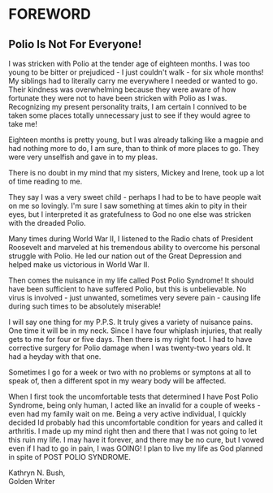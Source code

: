 FOREWORD
========

Polio Is Not For Everyone!
--------------------------

I was stricken with Polio at the tender age of eighteen months. I was too young to be bitter or
prejudiced - I just couldn't walk - for six whole months! My siblings had to literally carry me
everywhere I needed or wanted to go. Their kindness was overwhelming because they were aware of how
fortunate they were not to have been stricken with Polio as I was. Recognizing my present
personality traits, I am certain I connived to be taken some places totally unnecessary just to see
if they would agree to take me!

Eighteen months is pretty young, but I was already talking like a magpie and had nothing more to do,
I am sure, than to think of more places to go. They were very unselfish and gave in to my pleas.

There is no doubt in my mind that my sisters, Mickey and Irene, took up a lot of time reading to me.

They say I was a very sweet child - perhaps I had to be to have people wait on me so lovingly. I'm
sure I saw something at times akin to pity in their eyes, but I interpreted it as gratefulness to
God no one else was stricken with the dreaded Polio.

Many times during World War II, I listened to the Radio chats of President Roosevelt and marveled at
his tremendous ability to overcome his personal struggle with Polio. He led our nation out of the
Great Depression and helped make us victorious in World War II.

Then comes the nuisance in my life called Post Polio Syndrome! It should have been sufficient to
have suffered Polio, but this is unbelievable. No virus is involved - just unwanted, sometimes very
severe pain - causing life during such times to be absolutely miserable!

I will say one thing for my P.P.S. It truly gives a variety of nuisance pains. One time it will be
in my neck. Since I have four whiplash injuries, that really gets to me for four or five days. Then
there is my right foot. I had to have corrective surgery for Polio damage when I was twenty-two
years old. It had a heyday with that one.

Sometimes I go for a week or two with no problems or symptons at all to speak of, then a different
spot in my weary body will be affected.

When I first took the uncomfortable tests that determined I have Post Polio Syndrome, being only
human, I acted like an invalid for a couple of weeks - even had my family wait on me.  Being a very
active individual, I quickly decided Id probably had this uncomfortable condition for years and
called it arthritis. I made up my mind right then and there that I was not going to let this ruin my
life. I may have it forever, and there may be no cure, but I vowed even if I had to go in pain, I was
GOING! I plan to live my life as God planned in spite of POST POLIO SYNDROME.

Kathryn N. Bush,  
Golden Writer
